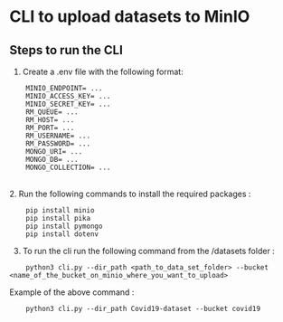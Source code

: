 # CLI to upload datasets to MinIO

## Steps to run the CLI

1. Create a .env file with the following format:
```
    MINIO_ENDPOINT= ...
    MINIO_ACCESS_KEY= ...
    MINIO_SECRET_KEY= ...
    RM_QUEUE= ...
    RM_HOST= ...
    RM_PORT= ...
    RM_USERNAME= ...
    RM_PASSWORD= ...
    MONGO_URI= ...
    MONGO_DB= ...
    MONGO_COLLECTION= ...
```
\
2. Run the following commands to install the required packages :

```
    pip install minio
    pip install pika
    pip install pymongo
    pip install dotenv
```

3. To run the cli run the following command from the /datasets folder :
```
    python3 cli.py --dir_path <path_to_data_set_folder> --bucket <name_of_the_bucket_on_minio_where_you_want_to_upload>
```

Example of the above command :
```
    python3 cli.py --dir_path Covid19-dataset --bucket covid19
```

